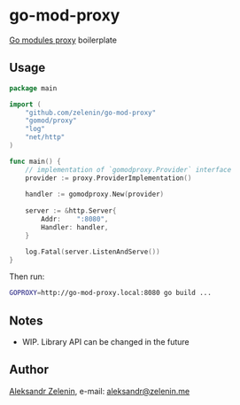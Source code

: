 # go-mod-proxy

[Go modules proxy](https://tip.golang.org/cmd/go/#hdr-Module_proxy_protocol) boilerplate

## Usage

```go
package main

import (
    "github.com/zelenin/go-mod-proxy"
    "gomod/proxy"
    "log"
    "net/http"
)

func main() {
    // implementation of `gomodproxy.Provider` interface
    provider := proxy.ProviderImplementation()
    
    handler := gomodproxy.New(provider)
    
    server := &http.Server{
        Addr:    ":8080",
        Handler: handler,
    }

    log.Fatal(server.ListenAndServe())
}
```

Then run:

```bash
GOPROXY=http://go-mod-proxy.local:8080 go build ...
```

## Notes

* WIP. Library API can be changed in the future

## Author

[Aleksandr Zelenin](https://github.com/zelenin/), e-mail: [aleksandr@zelenin.me](mailto:aleksandr@zelenin.me)
